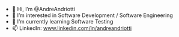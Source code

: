 - 👋 Hi, I’m @AndreAndriotti
- 👀 I’m interested in Software Development / Software Engineering
- 🌱 I’m currently learning Software Testing
- 📫 LinkedIn: www.linkedin.com/in/andreandriotti

<!---
AndreAndriotti/AndreAndriotti is a ✨ special ✨ repository because its `README.md` (this file) appears on your GitHub profile.
You can click the Preview link to take a look at your changes.
--->

